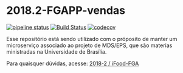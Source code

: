 # 2018.2-FGAPP-vendas


[![pipeline status](https://gitlab.com/integra-vendas/order-microservice/badges/master/pipeline.svg)](https://gitlab.com/integra-vendas/order-microservice/commits/master)
[![Build Status](https://travis-ci.com/fga-eps-mds/2018.2-FGAPP-vendas.svg?branch=master)](https://travis-ci.com/fga-eps-mds/2018.2-FGAPP-vendas)
[![codecov](https://codecov.io/gh/fga-eps-mds/2018.2-FGAPP-vendas/branch/master/graph/badge.svg)](https://codecov.io/gh/fga-eps-mds/2018.2-FGAPP-vendas)

Esse repositório está sendo utilizado com o próposito de manter um microserviço associado ao projeto de MDS/EPS, que são materias ministradas na Universidade de Brasília.


Para quaisquer dúvidas, acesse: [2018-2 / iFood-FGA](https://github.com/fga-eps-mds/2018.2-iFood)
